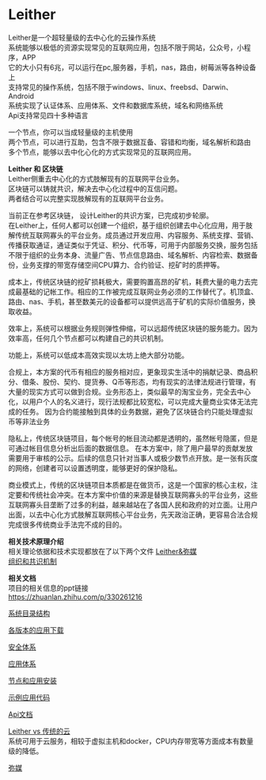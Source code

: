 Leither
========
Leither是一个超轻量级的去中心化的云操作系统  
系统能够以极低的资源实现常见的互联网应用，包括不限于网站，公众号，小程序，APP    
它的大小只有6兆，可以运行在pc,服务器，手机，nas，路由，树莓派等各种设备上  
支持常见的操作系统，包括不限于windows、linux、freebsd、Darwin、Android     
系统实现了认证体系、应用体系、文件和数据库系统，域名和网络系统  
Api支持常见四十多种语言    

一个节点，你可以当成轻量级的主机使用  
两个节点，可以进行互助，包含不限于数据互备、容错和均衡，域名解析和路由  
多个节点，能够以去中化心化的方式实现常见的互联网应用。  

**Leither 和 区块链**  
Leither侧重去中心化的方式肢解现有的互联网平台业务。  
区块链可以铸就共识，解决去中心化过程中的互信问题。  
两者结合可以完整实现肢解现有的互联网平台业务。      

当前正在参考区块链， 设计Leither的共识方案，已完成初步轮廓。    
在Leither上，任何人都可以创建一个组织，基于组织创建去中心化应用，用于肢解传统互联网寡头的平台业务。成员通过开发应用、内容服务、系统支撑、营销、传播获取通证，通证类似于凭证、积分、代币等，可用于内部服务交换，服务包括不限于组织的业务本身、流量广告、节点信息路由、域名解析、内容检索、数据备份，业务支撑的带宽存储空间CPU算力、合约验证、挖矿时的质押等。   

成本上，传统区块链的挖矿损耗极大，需要购置高昂的矿机，耗费大量的电力去完成最基础的记帐工作。相应的工作被完成互联网业务必须的工作替代了。机顶盒、路由、nas、手机，甚至数美元的设备都可以提供远高于矿机的实际价值服务，换取收益。 

效率上，系统可以根据业务规则弹性伸缩，可以远超传统区块链的服务能力。因为效率高，任何几个节点都可以构建自己的共识机制。  

功能上，系统可以低成本高效实现以太坊上绝大部分功能。  

合规上，本方案的代币有相应的服务相对应，更象现实生活中的捐献记录、商品积分、借条、股份、契约、提货券、Q币等形态，均有现实的法律法规进行管理，有大量的现实方式可以做到合规。业务形态上，类似最早的淘宝业务，完全去中心化，以用户个人的名义进行，现行法规都比较宽松，可以完成大量商业实体无法完成的任务。  因为合约能接触到具体的业务数据，避免了区块链合约只能处理虚拟币等非法业务  

隐私上，传统区块链项目，每个帐号的帐目流动都是透明的，虽然帐号隐匿，但是可通过帐目信息分析出后面的数据信息。 在本方案中，除了用户最早的贡献发放需要用于审核的公示。后续的信息只针对当事人或极少数节点开放。是一张有灰度的网络，创建者可以设置透明度，能够更好的保护隐私。  

商业模式上，传统的区块链项目本质都是在做货币，这是一个国家的核心主权，注定要和传统社会冲突。在本方案中价值的来源是替换互联网寡头的平台业务，这些互联网寡头目垄断了过多的利益，越来越站在了各国人民和政府的对立面。让用户出面，以去中心化方式肢解互联网核心平台业务，先天政治正确，更容易合法合规完成很多传统商业手法完不成的目的。


**相关技术原理介绍**  
相关理论依据和技术实现都放在了以下两个文件
<a href="./doc/MiMei.md"> Leither&弥媒</a>  
<a href="./doc/MiMei.md"> 组织和共识机制</a>  
  
**相关文档**  
项目的相关信息的ppt链接  
<https://zhuanlan.zhihu.com/p/330261216>

<a href="./doc/Directory.md"> 系统目录结构</a>  

<a href="./bin/"> 各版本的应用下载</a>  
  
<a href="./doc/Pki.md"> 安全体系</a>  

<a href="./doc/Applition.md"> 应用体系</a>  

<a href="./doc/Setup.md"> 节点和应用安装</a>  
  
<a href="./opt/dav/"> 示例应用代码</a>  
  
<a href="./api/Api.md"> Api文档</a>  
    
<a href="./doc/PaaS.md"> Leither vs 传统的云</a>   
系统可用于云服务，相较于虚拟主机和docker，CPU内存带宽等方面成本有数量级的降低。

<a href="./doc/MiMei.md"> 弥媒</a>  

